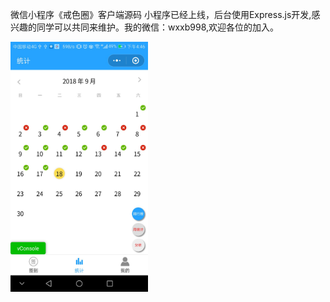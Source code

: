 微信小程序《戒色圈》客户端源码
小程序已经上线，后台使用Express.js开发,感兴趣的同学可以共同来维护。我的微信：wxxb998,欢迎各位的加入。

 <img src="https://github.com/xiongzebao/wxjs/blob/master/preview/wxjs2.jpg" width="220" height="400" alt="图片描述文字"/>
